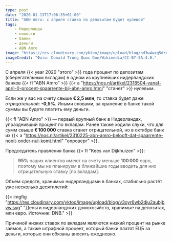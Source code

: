 ```yaml
---
type: post
date: "2020-01-13T17:06:35+01:00"
title: "ABN Amro: с апреля ставка по депозитам будет нулевой"
tags:
    - Нидерланды
    - новости
    - банки
    - деньги
    - ABN Amro
image: "https://res.cloudinary.com/yktoo/image/upload/blog/nd3w4wxq5drvxfygclnf.jpg"
imageCredit: "Фото: Donald Trung Quoc Don/Wikimedia/CC-BY-SA-4.0."
---
```


С апреля {{< year 2020 "этого" >}} года процент по депозитам (сберегательным вкладам) в одном из крупнейших нидерландских банков {{< fl "ABN Amro" >}} {{< a "https://nos.nl/artikel/2318504-vanaf-april-0-procent-spaarrente-bij-abn-amro.html" "станет" >}} нулевым.

Если же у вас на счету свыше **€ 2,5 млн**, то ставка будет даже *отрицательной*: **-0,5%**. Иными словами, за хранение в банке такой суммы вы будете платить ему деньги.

<!--more-->

{{< fl "ABN Amro" >}} — первый крупный банк в Нидерландах, упразднивший процент по вкладам. Ранее также ходили слухи, что для сумм свыше **€ 100 000** ставка станет отрицательной, но в октябре банк их {{< a "https://nos.nl/artikel/2310225-abn-amro-belooft-dat-spaarrente-nooit-onder-nul-komt.html" "опроверг" >}}.

Председатель правления банка {{< fl "Kees van Dijkhuizen" >}}:

> **95%** наших клиентов имеют на счету меньше **100 000** евро, поэтому мы не планируем в ближайшие годы вводить для них отрицательную ставку [по вкладам].

Объём средств, хранимых нидерландцами в банках, стабильно растёт уже несколько десятилетий:

{{< imgfig "https://res.cloudinary.com/yktoo/image/upload/blog/v3oyr6wb2dju2aubjbvw.svg" "Деньги нидерландских домохозяйств, хранимые на депозитах, млн евро. Источник: DNB." >}}

Причиной низких ставок по вкладам являются низкий процент на рынке займов, а также штрафной процент, который банки платят ЕЦБ за деньги, которые они обязаны вносить ежедневно.